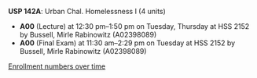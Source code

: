 **USP 142A**: Urban Chal. Homelessness I (4 units)

- **A00** (Lecture) at 12:30 pm–1:50 pm on Tuesday, Thursday at HSS 2152 by Bussell, Mirle Rabinowitz (A02398089)
- **A00** (Final Exam) at 11:30 am–2:29 pm on Tuesday at HSS 2152 by Bussell, Mirle Rabinowitz (A02398089)

[Enrollment numbers over time](./USP142A.tsv)
